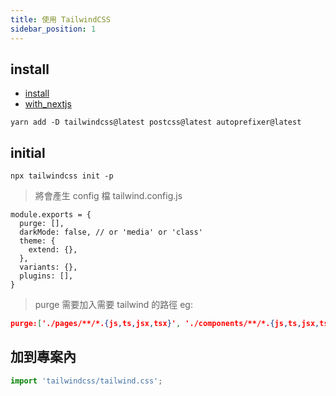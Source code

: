 ```yaml
---
title: 使用 TailwindCSS
sidebar_position: 1
---
```


## install

- [install](https://tailwindcss.com/docs/installation)
- [with_nextjs](https://tailwindcss.com/docs/guides/nextjs)

```
yarn add -D tailwindcss@latest postcss@latest autoprefixer@latest
```

## initial

```
npx tailwindcss init -p
```

> 將會產生 config 檔 tailwind.config.js

```
module.exports = {
  purge: [],
  darkMode: false, // or 'media' or 'class'
  theme: {
    extend: {},
  },
  variants: {},
  plugins: [],
}
```

> purge 需要加入需要 tailwind 的路徑 eg:

```json
purge:['./pages/**/*.{js,ts,jsx,tsx}', './components/**/*.{js,ts,jsx,tsx}'],
```

## 加到專案內

```js
import 'tailwindcss/tailwind.css';
```
